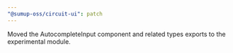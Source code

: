 ```yaml
---
"@sumup-oss/circuit-ui": patch
---
```


Moved the AutocompleteInput component and related types exports to the experimental module.
